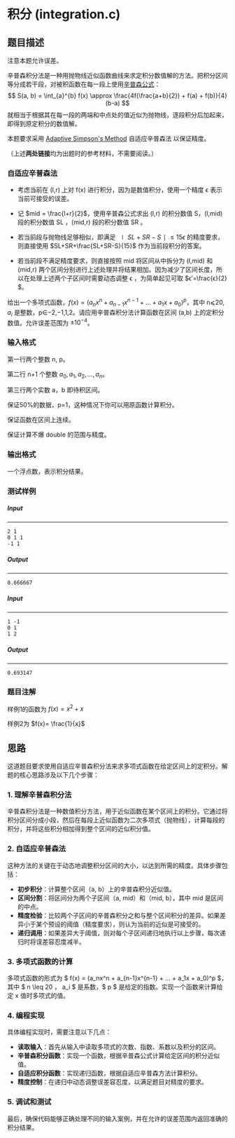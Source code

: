 # 积分 (integration.c)

## 题目描述

注意本题允许误差。

辛普森积分法是一种用抛物线近似函数曲线来求定积分数值解的方法。把积分区间等分成若干段，对被积函数在每一段上使用[辛普森公式](https://baike.baidu.com/item/辛普森公式/9255085)：
$$
S(a, b) =  \int_{a}^{b} f(x) \approx \frac{4f(\frac{a+b}{2}) + f(a) + f(b)}{4} (b-a)
$$
就相当于根据其在每一段的两端和中点处的值近似为抛物线，逐段积分后加起来，即得到原定积分的数值解。

本题要求采用 [Adaptive Simpson's Method](https://en.wikipedia.org/wiki/Adaptive_Simpson's_method) 自适应辛普森法 以保证精度。

（上述**两处链接**均为出题时的参考材料，不需要阅读。）

### 自适应辛普森法

- 考虑当前在 (l,r) 上对 f(x) 进行积分，因为是数值积分，使用一个精度 ϵ 表示当前可接受的误差。

- 记 $mid = \frac{l+r}{2}$，使用辛普森公式求出 (l,r) 的积分数值 S，(l,mid) 段的积分数值 SL ，(mid,r) 段的积分数值 SR 。

- 若当前段与抛物线足够相似，即满足 $∣SL+SR−S∣≤15ϵ$ 的精度要求，则直接使用 $SL+SR+\frac{SL+SR-S}{15}$ 作为当前段积分的答案。

- 若当前段不满足精度要求，则直接按照 mid 将区间从中拆分为 (l,mid) 和 (mid,r) 两个区间分别进行上述处理并将结果相加。因为减少了区间长度，所以在处理上述两个子区间时需要动态调整 ϵ ，为简单起见可取 $ϵ′=\frac{ϵ}{2} $。

给出一个多项式函数，$f(x) = (a_nx^n+a_{n-1}x^{n-1}+...+a_1x+a_0)^p$，其中 n⩽20, $a_i$ 是整数，p∈−2,−1,1,2。请应用辛普森积分法计算函数在区间 (a,b) 上的定积分数值。允许误差范围为 $±10^{−4}$。

### 输入格式

第一行两个整数 n, p。

第二行 n+1 个整数 $a_0,a_1,a_2,...,a_n$。

第三行两个实数 a，b 即待积区间。

保证50%的数据，p=1，这种情况下你可以用原函数计算积分。

保证函数在区间上连续。

保证计算不爆 double 的范围与精度。

### 输出格式

一个浮点数，表示积分结果。

### 测试样例

##### Input

------

```
2 1
0 1 1
-1 1
```

##### Output

------

```
0.666667
```

##### Input

------

```
1 -1
0 1
1 2
```

##### Output

------

```
0.693147
```

### 题目注解

样例1的函数为 $f(x)=x^2+x$

样例2为 $f(x)= \frac{1}{x}$



## 思路

这道题目要求使用自适应辛普森积分法来求多项式函数在给定区间上的定积分。解题的核心思路涉及以下几个步骤：

### 1. 理解辛普森积分法

辛普森积分法是一种数值积分方法，用于近似函数在某个区间上的积分。它通过将积分区间分成小段，然后在每段上近似函数为二次多项式（抛物线），计算每段的积分，并将这些积分相加得到整个区间的近似积分值。

### 2. 自适应辛普森法

这种方法的关键在于动态地调整积分区间的大小，以达到所需的精度。具体步骤包括：

- **初步积分**：计算整个区间（a, b）上的辛普森积分近似值。
- **区间分割**：将区间分为两个子区间（a, mid）和（mid, b），其中 mid 是区间的中点。
- **精度检验**：比较两个子区间的辛普森积分之和与整个区间积分的差异。如果差异小于某个预设的阈值（精度要求），则认为当前的近似是可接受的。
- **递归调用**：如果差异大于阈值，则对每个子区间递归地执行以上步骤，每次递归时将误差容忍度减半。

### 3. 多项式函数的计算

多项式函数的形式为 $ f(x) = (a_nx^n + a_{n-1}x^{n-1} + ... + a_1x + a_0)^p $，其中 $ n \leq 20 $，$ a_i $ 是系数，$ p $ 是给定的指数。实现一个函数来计算给定 x 值时多项式的值。

### 4. 编程实现

具体编程实现时，需要注意以下几点：

- **读取输入**：首先从输入中读取多项式的次数、指数、系数以及积分的区间。
- **辛普森积分函数**：实现一个函数，根据辛普森公式计算给定区间的积分近似值。
- **自适应积分函数**：实现递归函数，根据自适应辛普森方法计算积分。
- **精度控制**：在递归中动态调整误差容忍度，以满足题目对精度的要求。

### 5. 调试和测试

最后，确保代码能够正确处理不同的输入案例，并在允许的误差范围内返回准确的积分结果。

